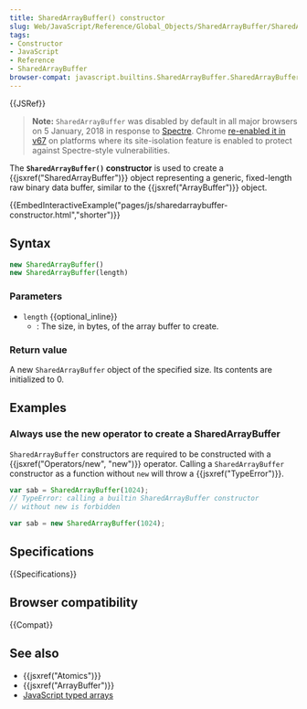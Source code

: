 ```yaml
---
title: SharedArrayBuffer() constructor
slug: Web/JavaScript/Reference/Global_Objects/SharedArrayBuffer/SharedArrayBuffer
tags:
- Constructor
- JavaScript
- Reference
- SharedArrayBuffer
browser-compat: javascript.builtins.SharedArrayBuffer.SharedArrayBuffer
---
```

{{JSRef}}

> **Note:** `SharedArrayBuffer` was disabled by default in all major browsers on
> 5 January, 2018 in response to [Spectre](https://meltdownattack.com/). Chrome
> [re-enabled it in v67](https://bugs.chromium.org/p/chromium/issues/detail?id=821270)
> on platforms where its site-isolation feature is enabled to protect against
> Spectre-style vulnerabilities.

The **`SharedArrayBuffer()` constructor** is used to create a
{{jsxref("SharedArrayBuffer")}} object representing a generic,
fixed-length raw binary data buffer, similar to the
{{jsxref("ArrayBuffer")}} object.

{{EmbedInteractiveExample("pages/js/sharedarraybuffer-constructor.html","shorter")}}

## Syntax

```js
new SharedArrayBuffer()
new SharedArrayBuffer(length)
```

### Parameters

*   `length` {{optional_inline}}
    *   : The size, in bytes, of the array buffer to create.

### Return value

A new `SharedArrayBuffer` object of the specified size. Its contents are
initialized to 0.

## Examples

### Always use the new operator to create a SharedArrayBuffer

`SharedArrayBuffer` constructors are required to be constructed with a
{{jsxref("Operators/new", "new")}} operator. Calling a
`SharedArrayBuffer` constructor as a function without `new` will throw a
{{jsxref("TypeError")}}.

```js example-bad
var sab = SharedArrayBuffer(1024);
// TypeError: calling a builtin SharedArrayBuffer constructor
// without new is forbidden
```

```js example-good
var sab = new SharedArrayBuffer(1024);
```

## Specifications

{{Specifications}}

## Browser compatibility

{{Compat}}

## See also

*   {{jsxref("Atomics")}}
*   {{jsxref("ArrayBuffer")}}
*   [JavaScript typed arrays](/en-US/docs/Web/JavaScript/Typed_arrays)
